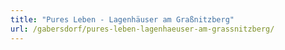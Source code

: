 ```yaml
---
title: "Pures Leben - Lagenhäuser am Graßnitzberg"
url: /gabersdorf/pures-leben-lagenhaeuser-am-grassnitzberg/
---
```


